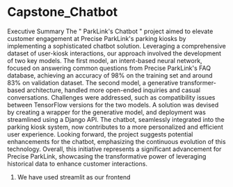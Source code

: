 # Capstone_Chatbot
Executive Summary
The " ParkLink's Chatbot " project aimed to elevate customer engagement at Precise ParkLink's parking kiosks by implementing a sophisticated chatbot solution. Leveraging a comprehensive dataset of user-kiosk interactions, our approach involved the development of two key models.
The first model, an intent-based neural network, focused on answering common questions from Precise ParkLink's FAQ database, achieving an accuracy of 98% on the training set and around 83% on validation dataset. The second model, a generative transformer-based architecture, handled more open-ended inquiries and casual conversations.
Challenges were addressed, such as compatibility issues between TensorFlow versions for the two models. A solution was devised by creating a wrapper for the generative model, and deployment was streamlined using a Django API. The chatbot, seamlessly integrated into the parking kiosk system, now contributes to a more personalized and efficient user experience.
Looking forward, the project suggests potential enhancements for the chatbot, emphasizing the continuous evolution of this technology. Overall, this initiative represents a significant advancement for Precise ParkLink, showcasing the transformative power of leveraging historical data to enhance customer interactions.

1) We have used streamlit as our frontend
